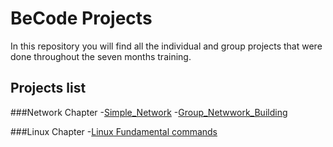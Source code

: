 # BeCode Projects

In this repository you will find all the individual and group projects that were done throughout the seven months training. 

## Projects list

###Network Chapter
-[Simple_Network](https://github.com/Crucius96/Becode-Projects/tree/master/Simple_Network)
-[Group_Netwwork_Building]()

###Linux Chapter
-[Linux Fundamental commands]()
